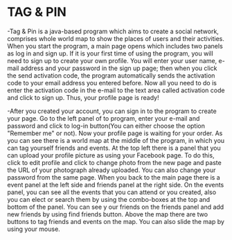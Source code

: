 TAG & PIN
================================================================================================================================
-Tag & Pin is a java-based program which aims to create a social network, comprises whole world map to show the places of users and their activities. 
When you start the program, a main page opens which includes two panels as log in and sign up. If it is your first time of using the program, you will need to 
sign up to create your own profile. You will enter your user name, e-mail address and your password in the sign up page; then when you click the send activation code, 
the program automatically sends the activation code to your email address you entered before. Now all you need to do is enter the activation code in the e-mail to the 
text area called activation code and click to sign up. Thus, your profile page is ready!



-After you created your account, you can sign in to the program to create your page. Go to the left panel of to program, enter your e-mail and password and click to 
log-in button(You can either choose the option "Remember me" or not). Now your profile page is waiting for your order. As you can see there is a world map at the middle 
of the program, in which you can tag yourself friends and events. At the top left there is a panel that you can upload your profile picture as using your Facebook page. 
To do this, click to edit profile and click to change photo from the new page and paste the URL of your photograph already uploaded. You can also change your password from 
the same page. When you back to the main page there is a event panel at the left side and friends panel at the right side. On the events panel, you can see all the events 
that you can attend or you created, also you can elect or search them by using the combo-boxes at the top and bottom of the panel. You can see y our friends on the friends 
panel and add new friends by using find friends button. Above the map there are two buttons to tag friends and events on the map. You can also slide the map by using your mouse. 